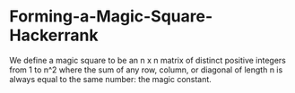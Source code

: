 # Forming-a-Magic-Square-Hackerrank
We define a magic square to be an n x n matrix of distinct positive integers from 1 to n^2 where the sum of any row, column, or diagonal of length n is always equal to the same number: the magic constant.
